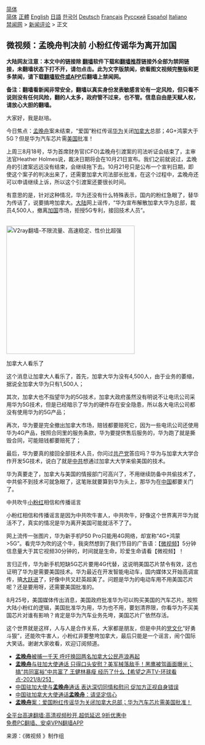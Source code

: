  <!-- 面包屑导航 --> <div class="breadcrumb"><!-- GTranslate: https://gtranslate.io/ -->  <div class="switcher notranslate">  <div class="selected">  <a href="#" onclick="return false;"> 简体</a>  </div>  <div class="option">  <a href="https://www.bannedbook.org" onclick="doGTranslate('zh-CN|zh-CN');jQuery('div.switcher div.selected a').html(jQuery(this).html());return false;" title="简体中文" class="nturl selected"> 简体</a>  <a href="https://www.bannedbook.org/zh-tw/" onclick="doGTranslate('zh-CN|zh-TW');jQuery('div.switcher div.selected a').html(jQuery(this).html());return false;" title="繁體中文" class="nturl"> 正體</a>  <a href="https://www.bannedbook.org/en/" onclick="doGTranslate('zh-CN|en');jQuery('div.switcher div.selected a').html(jQuery(this).html());return false;" title="English" class="nturl"> English</a>  <a href="https://www.bannedbook.org/ja/" onclick="doGTranslate('zh-CN|ja');jQuery('div.switcher div.selected a').html(jQuery(this).html());return false;" title="日本語" class="nturl"> 日語</a>  <a href="https://www.bannedbook.org/ko/" onclick="doGTranslate('zh-CN|ko');jQuery('div.switcher div.selected a').html(jQuery(this).html());return false;" title="한국어" class="nturl"> 한국어</a>  <a href="https://www.bannedbook.org/de/" onclick="doGTranslate('zh-CN|de');jQuery('div.switcher div.selected a').html(jQuery(this).html());return false;" title="Deutsch" class="nturl"> Deutsch</a>  <a href="https://www.bannedbook.org/fr/" onclick="doGTranslate('zh-CN|fr');jQuery('div.switcher div.selected a').html(jQuery(this).html());return false;" title="Français" class="nturl"> Français</a>  <a href="https://www.bannedbook.org/ru/" onclick="doGTranslate('zh-CN|ru');jQuery('div.switcher div.selected a').html(jQuery(this).html());return false;" title="Русский" class="nturl"> Русский</a>  <a href="https://www.bannedbook.org/es/" onclick="doGTranslate('zh-CN|es');jQuery('div.switcher div.selected a').html(jQuery(this).html());return false;" title="Español" class="nturl"> Español</a>  <a href="https://www.bannedbook.org/it/" onclick="doGTranslate('zh-CN|it');jQuery('div.switcher div.selected a').html(jQuery(this).html());return false;" title="Italiano" class="nturl"> Italiano</a>  </div>  </div>      <div class='breadcrumb-sub'><!-- Breadcrumb NavXT 6.3.0 --> <a href="https://www.bannedbook.org/" class="home">禁闻网</a> &gt; <a href="https://www.bannedbook.org/bnews/comments/" class="category">新闻评论</a> &gt; 正文</div></div><h2>微视频：孟晚舟判决前 小粉红传谣华为离开加国</h2> <p class="notice"><b>大陆网友注意：本文中的链接除 <a href="https://github.com/bannedbook/fanqiang" >翻墙</a>软件下载和<a href="https://github.com/killgcd/justmysocks/blob/master/README.md">翻墙推荐</a>链接外全部为禁网链接，未翻墙状态下打不开，请勿点击。此为文字版禁闻，欲看图文视频完整版和更多禁闻，请下载<a href="https://github.com/bannedbook/fanqiang">翻墙软件或APP</a>后翻墙上禁闻网。</p><p>备注：翻墙看新闻非常安全，翻墙以真实身份发表敏感言论有一定风险，但只看不说则没有任何风险，翻的人太多，政府管不过来，也不管。信息自由是天赋人权，请放心大胆的翻墙。</b></p>  <div class="entry"> <p>大家好，我是赵培。</p> <p>今日焦点：<a href="https://www.bannedbook.org/bnews/tag/%e5%ad%9f%e6%99%9a%e8%88%9f/" class="st_tag internal_tag" rel="tag" title="标签 孟晚舟 下的日志">孟晚舟</a>案未结束，“爱国”粉红传谣<a href="https://www.bannedbook.org/bnews/tag/%e5%8d%8e%e4%b8%ba/" class="st_tag internal_tag" rel="tag" title="标签 华为 下的日志">华为</a>关闭<a href="https://www.bannedbook.org/bnews/tag/%e5%8a%a0%e6%8b%bf%e5%a4%a7/" class="st_tag internal_tag" rel="tag" title="标签 加拿大 下的日志">加拿大</a>总部；4G+鸿蒙大于5G？但是华为汽车芯片需<a href="https://www.bannedbook.org/bnews/tag/%e7%be%8e%e5%9b%bd/" class="st_tag internal_tag" rel="tag" title="标签 美国 下的日志">美国</a>批准！</p> <p>上周三8月18号，华为首席财务官(CFO)孟晚舟引渡案的司法听证会结束了，主审法官Heather Holmes说，裁决日期将会在10月21日宣布。我们之前就说过，孟晚舟的引渡案远远没有结束，会继续拖下去。10月21号只是公布一个宣判日期，即使这个案子的判决出来了，还需要加拿大司法部长批准，在这个过程中，孟晚舟还可以申请继续上诉，所以这个引渡案还要很长时间。</p> <p>有意思的是，针对这种情况，华为还没有什么特殊表示，国内的粉红急眼了，替华为传话了，说要搞垮加拿大。<span class='wp_keywordlink_affiliate'><a href="https://www.bannedbook.org/" title="大陆" target="_blank">大陆</a></span>网上谣传，“华为宣布解散加拿大华为总部，裁员4,500人，撤离<a href="https://www.bannedbook.org/bnews/tag/%E5%8A%A0%E5%9B%BD/" class="st_tag internal_tag" rel="tag" title="标签 加国 下的日志">加国</a>市场，拒授5G专利，接回技术人员”。</p>  <p><br/><a href="https://github.com/bannedbook/fanqiang/wiki/V2ray%E6%9C%BA%E5%9C%BA"><img src="https://raw.githubusercontent.com/bannedbook/fanqiang/master/v2ss/images/v2free.jpg" width="336" alt="V2ray翻墙-不限流量、高速稳定、性价比超强"></a><br/></p> <p>加拿大人看乐了</p> <p>这个消息让加拿大人看乐了，首先，加拿大华为没有4,500人，由于业务的萎缩，据说全加拿大华为只有1,500人；</p> <p>其次，加拿大也不指望华为的5G技术，加拿大政府虽然没有明说不让电讯公司采用华为5G技术，但是已经暗示了华为的硬件存在安全隐患，所以各大电讯公司都没有使用华为的5G产品；</p>  <p>再次，华为要是完全撤出加拿大市场，赔钱都要赔死它，因为一些电讯公司还使用华为4G产品，按照合同里的服务条款，华为要提供售后服务的，华为跑了就是撕毁合同，可能赔钱都要赔死了；</p> <p>最后，华为要真的接回全部技术人员，你问过<a href="https://www.bannedbook.org/bnews/tag/%e5%85%b1%e4%ba%a7%e5%85%9a/" class="st_tag internal_tag" rel="tag" title="标签 共产党 下的日志">共产党</a>答应吗？华为与加拿大大学合作开发5G技术，说白了就是<a href="https://www.bannedbook.org/bnews/tag/%e4%b8%ad%e5%85%b1/" class="st_tag internal_tag" rel="tag" title="标签 中共 下的日志">中共</a>想通过加拿大大学来偷美国的技术。</p> <p>华为真要走了，加拿大与美国的情报部门可高兴了，不用继续防备中共偷技术了，中共偷不到技术可就急眼了，这笔账就要算到华为头上，那华为在<span class='wp_keywordlink_affiliate'><a href="https://www.bannedbook.org/" title="中国" target="_blank">中国</a></span>都要关门了。</p> <p>中共吹牛<a href="https://www.bannedbook.org/bnews/tag/%e5%b0%8f%e7%b2%89%e7%ba%a2/" class="st_tag internal_tag" rel="tag" title="标签 小粉红 下的日志">小粉红</a>相信和传播谣言</p>  <p>小粉红相信和传播谣言是因为中共吹牛害人，中共吹牛，好像这个世界离开华为就活不了，真实的情况是华为离开美国可能就活不了了。</p> <p>网上流传一张图片，华为新手机P50 Pro只能用4G网络，却宣称“4G+鸿蒙&gt;5G”。看完华为吹的这个牛，我突然想到了我们节目的广告语：【<a href="https://www.bannedbook.org/bnews/tag/%e5%be%ae%e8%a7%86%e9%a2%91/" class="st_tag internal_tag" rel="tag" title="标签 微视频 下的日志">微视频</a>】5分钟信息量大于其它视频30分钟的，时间就是生命，珍爱生命请看【微视频】！</p> <p>言归正传，华为新手机短缺5G芯片要用4G代替，这说明美国芯片禁令有效，这也证明了华为是需要美国技术。华为最近在开发智能电动车，国内媒体又开始高调宣传，搞<span class='wp_keywordlink'><a href="https://www.bannedbook.org/forum2/topic242.html" title="大跃进亲历记" target="_blank">大跃进</a></span>了，好像中共又赶英超美了。问题是华为的电动车用不用美国芯片呢？还是要用呀，还需要美国批准的。</p> <p>8月25号，美国媒体传出消息，美国政府批准华为可以购买美国的汽车芯片。按照大陆小粉红的逻辑，美国批准华为用，华为也不用，要划清界限，你看华为不买美国芯片对谁有影响？肯定是华为汽车业务先垮，美国芯片厂依然存活。</p>  <p>这个世界就是这样，人与人是合作关系，大家都是朋友，但是中共的<span class='wp_keywordlink'><a href="https://www.bannedbook.org/forum2/topic3.html" title="《解体党文化》" target="_blank">党文化</a></span>“好勇斗狠”，还能吹牛害人，小粉红非要整垮加拿大，最后只能是一个谣言，闹个国际大笑话。谢谢大家收看，欢迎订阅频道。</p> <ul class='op-related-articles' title='相关阅读'> <li><a href='https://www.bannedbook.org/bnews/ssgc/20210827/1613994.html' target='_blank'><b>孟晚舟</b>被捕一千天 呼吁换回两名加拿大公民声浪再起</a></li> <li><a href='https://www.bannedbook.org/bnews/comments/20210827/1613932.html' target='_blank'><b>孟晚舟</b>与驻加大使通话 只得口头安慰？美军械落敌手！黑鹰被驾画面曝光；搞“共同富裕”中共富了 王健林暴瘦 经历了什么【希望之声TV-环球看点-2021/8/25】</a></li> <li><a href='https://www.bannedbook.org/bnews/comments/20210827/1613927.html' target='_blank'>中国驻加大使与<b>孟晚舟</b>通话 表达深切同情和慰问 促加方正视自身错误</a></li> <li><a href='https://www.bannedbook.org/bnews/baitai/20210826/1613781.html' target='_blank'>中国驻加拿大大使通话<b>孟晚舟</b>：请坚定信心</a></li> <li><a href='https://www.bannedbook.org/bnews/bannedvideo/20210826/1613758.html' target='_blank'><b>孟晚舟</b>案：爱国粉红传谣华为关闭加拿大总部；华为汽车芯片需美国批准！</a></li> </ul> <p class="texttj"> <a href="https://github.com/bannedbook/fanqiang/wiki/V2ray%E6%9C%BA%E5%9C%BA" target="_blank">全平台高速翻墙:高清视频秒开,超低延迟,9折优惠中</a><br/> <a href="https://github.com/bannedbook/fanqiang/wiki/%E7%A6%81%E9%97%BB%E7%BD%91%E5%AE%89%E5%8D%93%E7%BF%BB%E5%A2%99%E6%96%B0%E9%97%BBAPP" target="_blank">免费PC翻墙、安卓VPN翻墙APP</a></p><p> 来源：《微视频 》制作组 </p><a name='sharetosocial'></a>  <div style="margin-bottom:5px;padding-bottom:5px;clear:both"> <div id="archive-pix-1" class="banner-ads"> <!-- AuctionX Display platform tag START --> <div id="26318x728x90x621x_ADSLOT2" clicktrack="%%CLICK_URL_ESC%%"></div> <!-- AuctionX Display platform tag END --> </div> <div id="archive-pix-2" class="banner-ads"> <!-- AuctionX Display platform tag START --> <div id="26315x300x250x621x_ADSLOT2" clicktrack="%%CLICK_URL_ESC%%"></div> <!-- AuctionX Display platform tag END --> </div> </div>  <div id="archive-pix-1" class="banner-ads"> <!-- AuctionX Display platform tag START --> <div id="26318x728x90x621x_ADSLOT3" clicktrack="%%CLICK_URL_ESC%%"></div> <!-- AuctionX Display platform tag END --> </div> </div><!--END ENTRY--> 